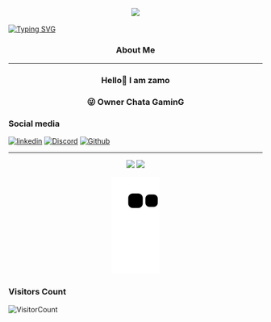 <p align="center"> 
  <img src="https://octodex.github.com/images/daftpunktocat-thomas.gif" width=100px>
</p>
<a href="https://git.io/typing-svg"><img src="https://readme-typing-svg.demolab.com?font=Fira+Code&pause=1000&width=640&lines=Hello👋 I am zamo" alt="Typing SVG" /></a>
<h3 align="center">About Me</h3>

<hr>

<div align="center">
 
</div>
<h3 align="center">Hello👋 I am zamo</h1>
<h3 align="center" dir="rtl">Owner Chata GaminG  😜</h3>

                                                              

                                                         




### Social media
[![linkedin](https://skillicons.dev/icons?i=linkedin)](https://zamom.github.io/)
[![Discord](https://skillicons.dev/icons?i=discord)](https://discord.gg/chatagaming)
[![Github](https://skillicons.dev/icons?i=github)](https://github.com/zamom)


<hr>
<p align="center">
  <img width="400px" src="https://github-readme-stats.vercel.app/api?username=rashidwassan&count_private=true&show_icons=true&theme=material-palenight&hide_border=true&bg_color=1F222E" />
  <img width="400px" src="https://github-readme-streak-stats.herokuapp.com?user=rashidwassan&theme=material-palenight&hide_border=true&fire=C77800&ring=7C2AE8&background=1F222E" />
</p>
<div align="center"> <img src="https://raw.githubusercontent.com/muhiqsimui/muhiqsimui/output/github-contribution-grid-snake.svg" /></div>

 ### **Visitors Count**  
![VisitorCount](https://profile-counter.glitch.me/{Damantha126}/count.svg)

